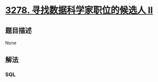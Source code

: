 # [3278. 寻找数据科学家职位的候选人 II](https://leetcode.cn/problems/find-candidates-for-data-scientist-position-ii)

## 题目描述

<!-- 这里写题目描述 -->

None

## 解法

<!-- 这里可写通用的实现逻辑 -->

<!-- tabs:start -->

### **SQL**

<!-- 这里可写当前语言的特殊实现逻辑 -->

```sql

```

<!-- tabs:end -->
